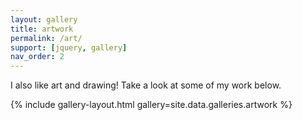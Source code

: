 ```yaml
---
layout: gallery
title: artwork
permalink: /art/ 
support: [jquery, gallery]
nav_order: 2
---
```


I also like art and drawing! Take a look at some of my work below.

{% include gallery-layout.html gallery=site.data.galleries.artwork %}
